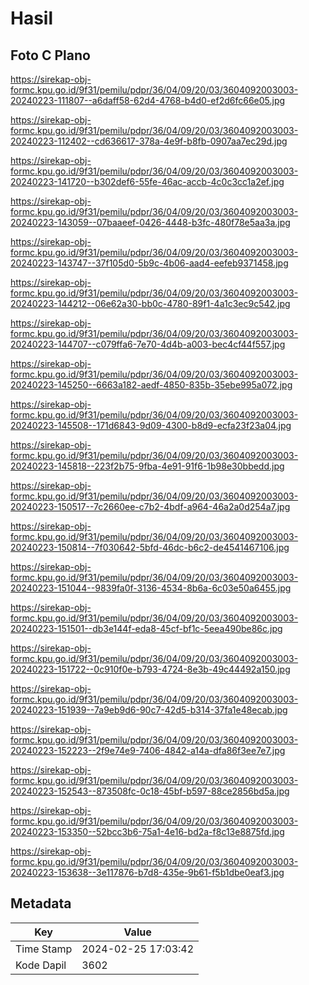 # Hasil

## Foto C Plano

https://sirekap-obj-formc.kpu.go.id/9f31/pemilu/pdpr/36/04/09/20/03/3604092003003-20240223-111807--a6daff58-62d4-4768-b4d0-ef2d6fc66e05.jpg

https://sirekap-obj-formc.kpu.go.id/9f31/pemilu/pdpr/36/04/09/20/03/3604092003003-20240223-112402--cd636617-378a-4e9f-b8fb-0907aa7ec29d.jpg

https://sirekap-obj-formc.kpu.go.id/9f31/pemilu/pdpr/36/04/09/20/03/3604092003003-20240223-141720--b302def6-55fe-46ac-accb-4c0c3cc1a2ef.jpg

https://sirekap-obj-formc.kpu.go.id/9f31/pemilu/pdpr/36/04/09/20/03/3604092003003-20240223-143059--07baaeef-0426-4448-b3fc-480f78e5aa3a.jpg

https://sirekap-obj-formc.kpu.go.id/9f31/pemilu/pdpr/36/04/09/20/03/3604092003003-20240223-143747--37f105d0-5b9c-4b06-aad4-eefeb9371458.jpg

https://sirekap-obj-formc.kpu.go.id/9f31/pemilu/pdpr/36/04/09/20/03/3604092003003-20240223-144212--06e62a30-bb0c-4780-89f1-4a1c3ec9c542.jpg

https://sirekap-obj-formc.kpu.go.id/9f31/pemilu/pdpr/36/04/09/20/03/3604092003003-20240223-144707--c079ffa6-7e70-4d4b-a003-bec4cf44f557.jpg

https://sirekap-obj-formc.kpu.go.id/9f31/pemilu/pdpr/36/04/09/20/03/3604092003003-20240223-145250--6663a182-aedf-4850-835b-35ebe995a072.jpg

https://sirekap-obj-formc.kpu.go.id/9f31/pemilu/pdpr/36/04/09/20/03/3604092003003-20240223-145508--171d6843-9d09-4300-b8d9-ecfa23f23a04.jpg

https://sirekap-obj-formc.kpu.go.id/9f31/pemilu/pdpr/36/04/09/20/03/3604092003003-20240223-145818--223f2b75-9fba-4e91-91f6-1b98e30bbedd.jpg

https://sirekap-obj-formc.kpu.go.id/9f31/pemilu/pdpr/36/04/09/20/03/3604092003003-20240223-150517--7c2660ee-c7b2-4bdf-a964-46a2a0d254a7.jpg

https://sirekap-obj-formc.kpu.go.id/9f31/pemilu/pdpr/36/04/09/20/03/3604092003003-20240223-150814--7f030642-5bfd-46dc-b6c2-de4541467106.jpg

https://sirekap-obj-formc.kpu.go.id/9f31/pemilu/pdpr/36/04/09/20/03/3604092003003-20240223-151044--9839fa0f-3136-4534-8b6a-6c03e50a6455.jpg

https://sirekap-obj-formc.kpu.go.id/9f31/pemilu/pdpr/36/04/09/20/03/3604092003003-20240223-151501--db3e144f-eda8-45cf-bf1c-5eea490be86c.jpg

https://sirekap-obj-formc.kpu.go.id/9f31/pemilu/pdpr/36/04/09/20/03/3604092003003-20240223-151722--0c910f0e-b793-4724-8e3b-49c44492a150.jpg

https://sirekap-obj-formc.kpu.go.id/9f31/pemilu/pdpr/36/04/09/20/03/3604092003003-20240223-151939--7a9eb9d6-90c7-42d5-b314-37fa1e48ecab.jpg

https://sirekap-obj-formc.kpu.go.id/9f31/pemilu/pdpr/36/04/09/20/03/3604092003003-20240223-152223--2f9e74e9-7406-4842-a14a-dfa86f3ee7e7.jpg

https://sirekap-obj-formc.kpu.go.id/9f31/pemilu/pdpr/36/04/09/20/03/3604092003003-20240223-152543--873508fc-0c18-45bf-b597-88ce2856bd5a.jpg

https://sirekap-obj-formc.kpu.go.id/9f31/pemilu/pdpr/36/04/09/20/03/3604092003003-20240223-153350--52bcc3b6-75a1-4e16-bd2a-f8c13e8875fd.jpg

https://sirekap-obj-formc.kpu.go.id/9f31/pemilu/pdpr/36/04/09/20/03/3604092003003-20240223-153638--3e117876-b7d8-435e-9b61-f5b1dbe0eaf3.jpg


## Metadata

| Key        | Value               |
| ---------- | ------------------- |
| Time Stamp | 2024-02-25 17:03:42 |
| Kode Dapil | 3602                |



